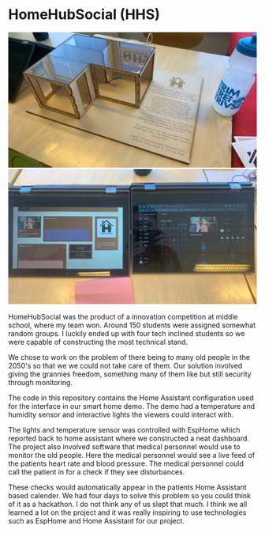 # HomeHubSocial (HHS)

![House](media/house.jpg)
![Dashboards](media/dashboard.jpg)

HomeHubSocial was the product of a innovation competition at
middle school, where my team won. Around 150 students were assigned
somewhat random groups. I luckily ended up with four tech inclined
students so we were capable of constructing the most technical stand.

We chose to work on the problem of there being to many old people in the
2050's so that we we could not take care of them. Our solution involved
giving the grannies freedom, something many of them like but still
security through monitoring. 

The code in this repository contains the Home Assistant configuration
used for the interface in our smart home demo. The demo had a
temperature and humidity sensor and interactive lights the viewers could
interact with. 

The lights and temperature sensor was controlled with EspHome which
reported back to home assistant where we constructed a neat dashboard.
The project also involved software that medical personnel would use to
monitor the old people. Here the medical personnel would see a live feed
of the patients heart rate and blood pressure. The medical personnel
could call the patient in for a check if they see disturbances. 

These checks would automatically appear in the patients Home Assistant
based calender. We had four days to solve this problem so you could
think of it as a hackathon. I do not think any of us slept that much. 
I think we all learned a lot on the project and it was really inspiring
to use technologies such as EspHome and Home Assistant for our project.
